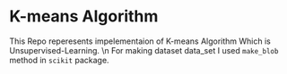 # K-means Algorithm

This Repo reperesents impelementaion of K-means Algorithm Which is Unsupervised-Learning. \n
For making dataset data_set I used `make_blob` method in `scikit` package.